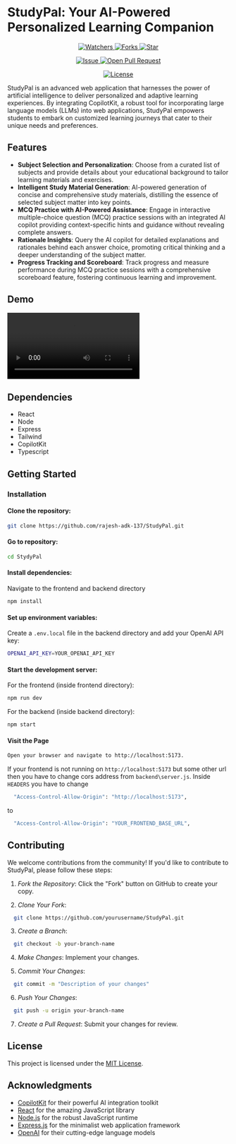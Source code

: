 # StudyPal: Your AI-Powered Personalized Learning Companion
<p align="center">
    <p align="center">
        <a href="https://github.com/rajesh-adk-137/StudyPal/" target="blank">
            <img src="https://img.shields.io/github/watchers/rajesh-adk-137/StudyPal?style=for-the-badge&logo=appveyor" alt="Watchers"/>
        </a>
        <a href="https://github.com/rajesh-adk-137/StudyPal/fork" target="blank">
            <img src="https://img.shields.io/github/forks/rajesh-adk-137/StudyPal?style=for-the-badge&logo=appveyor" alt="Forks"/>
        </a>
        <a href="https://github.com/rajesh-adk-137/StudyPal/stargazers" target="blank">
            <img src="https://img.shields.io/github/stars/rajesh-adk-137/StudyPal?style=for-the-badge&logo=appveyor" alt="Star"/>
        </a>
    </p>
    <p align="center">
        <a href="https://github.com/rajesh-adk-137/StudyPal/issues" target="blank">
            <img src="https://img.shields.io/github/issues/rajesh-adk-137/StudyPal?style=for-the-badge&logo=appveyor" alt="Issue"/>
        </a>
        <a href="https://github.com/rajesh-adk-137/StudyPal/pulls" target="blank">
            <img src="https://img.shields.io/github/issues-pr/rajesh-adk-137/StudyPal?style=for-the-badge&logo=appveyor" alt="Open Pull Request"/>
        </a>
    </p>
    <p align="center">
        <a href="https://github.com/rajesh-adk-137/StudyPal/blob/master/LICENSE" target="blank">
            <img src="https://img.shields.io/github/license/rajesh-adk-137/StudyPal?style=for-the-badge&logo=appveyor" alt="License" />
        </a>
    </p>
</p>
StudyPal is an advanced web application that harnesses the power of artificial intelligence to deliver personalized and adaptive learning experiences. By integrating CopilotKit, a robust tool for incorporating large language models (LLMs) into web applications, StudyPal empowers students to embark on customized learning journeys that cater to their unique needs and preferences.

## Features

- **Subject Selection and Personalization**: Choose from a curated list of subjects and provide details about your educational background to tailor learning materials and exercises.
- **Intelligent Study Material Generation**: AI-powered generation of concise and comprehensive study materials, distilling the essence of selected subject matter into key points.
- **MCQ Practice with AI-Powered Assistance**: Engage in interactive multiple-choice question (MCQ) practice sessions with an integrated AI copilot providing context-specific hints and guidance without revealing complete answers.
- **Rationale Insights**: Query the AI copilot for detailed explanations and rationales behind each answer choice, promoting critical thinking and a deeper understanding of the subject matter.
- **Progress Tracking and Scoreboard**: Track progress and measure performance during MCQ practice sessions with a comprehensive scoreboard feature, fostering continuous learning and improvement.

## Demo
<video src="https://github.com/rajesh-adk-137/StudyPal/assets/89499267/c55888e5-f8b4-4845-b12e-fade5ae0514d"></video>

## Dependencies
- React
- Node
- Express
- Tailwind
- CopilotKit
- Typescript
  
## Getting Started

### Installation

#### Clone the repository:
```bash
git clone https://github.com/rajesh-adk-137/StudyPal.git
```
#### Go to repository:
```bash
cd StydyPal
```
#### Install dependencies:
Navigate to the frontend and backend directory

```bash
npm install
```

#### Set up environment variables:
Create a `.env.local` file in the backend directory and add your OpenAI API key:
```bash
OPENAI_API_KEY=YOUR_OPENAI_API_KEY
```

#### Start the development server:
For the frontend (inside frontend directory):
```bash
npm run dev
```

For the backend (inside backend directory):
```bash
npm start
```

#### Visit the Page
```bash
Open your browser and navigate to http://localhost:5173.
```
If your frontend is not running on `http://localhost:5173` but some other url then you have to change cors address from `backend\server.js`.
Inside `HEADERS` you have to change
```bash
  "Access-Control-Allow-Origin": "http://localhost:5173",
```
to 
```bash
  "Access-Control-Allow-Origin": "YOUR_FRONTEND_BASE_URL",
```

## Contributing

We welcome contributions from the community! If you'd like to contribute to StudyPal, please follow these steps:

1. *Fork the Repository*: Click the "Fork" button on GitHub to create your copy.

2. *Clone Your Fork*:
 ```bash
   git clone https://github.com/yourusername/StudyPal.git
```

   
3. *Create a Branch*:
 ```bash
   git checkout -b your-branch-name
```
 
4. *Make Changes*: Implement your changes.

5. *Commit Your Changes*:
 ```bash
   git commit -m "Description of your changes"
```

6. *Push Your Changes*:
 ```bash
   git push -u origin your-branch-name
```


7. *Create a Pull Request*: Submit your changes for review.

## License

This project is licensed under the [MIT License](LICENSE).

## Acknowledgments

- [CopilotKit](https://www.copilotkit.ai/) for their powerful AI integration toolkit
- [React](https://reactjs.org/) for the amazing JavaScript library
- [Node.js](https://nodejs.org/) for the robust JavaScript runtime
- [Express.js](https://expressjs.com/) for the minimalist web application framework
- [OpenAI](https://openai.com/) for their cutting-edge language models
